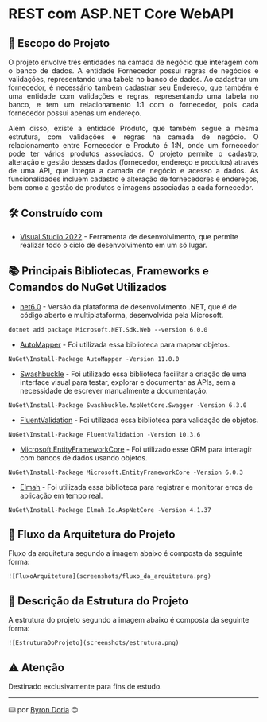 # REST com ASP.NET Core WebAPI 

## 📝️ Escopo do Projeto

<p align="justify"> 
O projeto envolve três entidades na camada de negócio que interagem com o banco de dados. 
A entidade Fornecedor possui regras de negócios e validações, representando uma tabela no banco de dados. 
Ao cadastrar um fornecedor, é necessário também cadastrar seu Endereço, que também é uma entidade com 
validações e regras, representando uma tabela no banco, e tem um relacionamento 1:1 com o fornecedor, pois 
cada fornecedor possui apenas um endereço.
</p>

<p align="justify"> 
Além disso, existe a entidade Produto, que também segue a mesma estrutura, com validações e regras na camada 
de negócio. O relacionamento entre Fornecedor e Produto é 1:N, onde um fornecedor pode ter vários produtos 
associados. O projeto permite o cadastro, alteração e gestão desses dados (fornecedor, endereço e produtos) 
através de uma API, que integra a camada de negócio e acesso a dados. As funcionalidades incluem cadastro 
e alteração de fornecedores e endereços, bem como a gestão de produtos e imagens associadas a cada fornecedor.
</p>

## 🛠️ Construído com

* [Visual Studio 2022](https://learn.microsoft.com/pt-br/visualstudio/windows/?view=vs-2022) - Ferramenta de desenvolvimento, que permite realizar todo o ciclo de desenvolvimento em um só lugar.
  
## 📚 Principais Bibliotecas, Frameworks e Comandos do NuGet Utilizados

* [net6.0](https://learn.microsoft.com/pt-br/dotnet/core/whats-new/dotnet-6) - Versão da plataforma de desenvolvimento .NET, que é de código aberto e multiplataforma, desenvolvida pela Microsoft.

```
dotnet add package Microsoft.NET.Sdk.Web --version 6.0.0
```

* [AutoMapper](https://automapper.org/) - Foi utilizada essa biblioteca para mapear objetos.

```
NuGet\Install-Package AutoMapper -Version 11.0.0
```

* [Swashbuckle](https://learn.microsoft.com/pt-br/aspnet/core/tutorials/getting-started-with-swashbuckle?view=aspnetcore-8.0&tabs=visual-studio) - 
Foi utilizado essa biblioteca facilitar a criação de uma interface visual para testar, explorar e documentar as APIs, sem a necessidade de escrever manualmente a documentação.

```
NuGet\Install-Package Swashbuckle.AspNetCore.Swagger -Version 6.3.0
```

* [FluentValidation](https://docs.fluentvalidation.net/en/latest/) - 
Foi utilizada essa biblioteca para validação de objetos.

```
NuGet\Install-Package FluentValidation -Version 10.3.6
```

* [Microsoft.EntityFrameworkCore](https://learn.microsoft.com/pt-br/ef/core/get-started/overview/install) - 
Foi utilizado esse ORM para interagir com bancos de dados usando objetos.

```
NuGet\Install-Package Microsoft.EntityFrameworkCore -Version 6.0.3
```

* [Elmah](https://learn.microsoft.com/pt-br/aspnet/web-forms/overview/older-versions-getting-started/deploying-web-site-projects/logging-error-details-with-elmah-cs) - 
Foi utilizada essa biblioteca para registrar e monitorar erros de aplicação em tempo real.

```
NuGet\Install-Package Elmah.Io.AspNetCore -Version 4.1.37
```

## 🚧 Fluxo da Arquitetura do Projeto

Fluxo da arquitetura segundo a imagem abaixo é composta da seguinte forma:

```
![FluxoArquitetura](screenshots/fluxo_da_arquitetura.png)
```

## 🚧 Descrição da Estrutura do Projeto

A estrutura do projeto segundo a imagem abaixo é composta da seguinte forma:

```
![EstruturaDoProjeto](screenshots/estrutura.png)
```

## ⚠️ Atenção

Destinado exclusivamente para fins de estudo.

---
⌨️ por [Byron Doria](https://gist.github.com/lohhans) 😊
